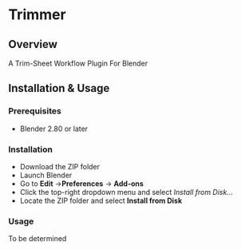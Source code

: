 # Trimmer
## Overview
A Trim-Sheet Workflow Plugin For Blender

## Installation & Usage  
### Prerequisites  
- Blender 2.80 or later 
### Installation
- Download the ZIP folder
- Launch Blender
- Go to __Edit__ ->__Preferences__ -> __Add-ons__
- Click the top-right dropdown menu and select _Install from Disk..._
- Locate the ZIP folder and select __Install from Disk__
### Usage
To be determined